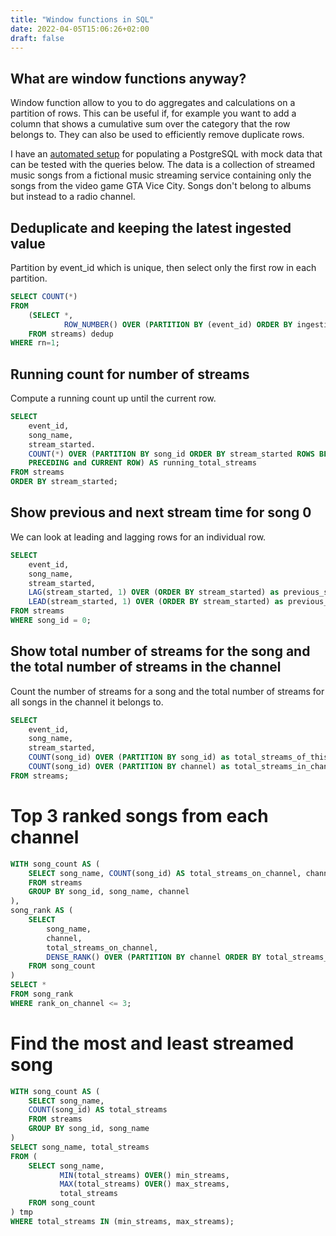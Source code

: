 ```yaml
---
title: "Window functions in SQL"
date: 2022-04-05T15:06:26+02:00
draft: false
---
```


## What are window functions anyway?

Window function allow to you to do aggregates and calculations on a partition of rows. This can be useful if, for example you want to add a column that shows a cumulative sum over the category that the row belongs to. They can also be used to efficiently remove duplicate rows.

I have an [automated setup](https://github.com/krausen/sql-window-functions) for populating a PostgreSQL with mock data that can be tested with the queries below. The data is a collection of streamed music songs from a fictional music streaming service containing only the songs from the video game GTA Vice City. Songs don't belong to albums but instead to a radio channel.

## Deduplicate and keeping the latest ingested value

Partition by event_id which is unique, then select only the first row in each partition.

```sql
SELECT COUNT(*) 
FROM 
    (SELECT *,
            ROW_NUMBER() OVER (PARTITION BY (event_id) ORDER BY ingestion_time DESC) AS rn 
    FROM streams) dedup 
WHERE rn=1;
```

## Running count for number of streams

Compute a running count up until the current row.

```sql
SELECT
    event_id,
    song_name,
    stream_started.
    COUNT(*) OVER (PARTITION BY song_id ORDER BY stream_started ROWS BETWEEN UNBOUNDED
    PRECEDING and CURRENT ROW) AS running_total_streams
FROM streams
ORDER BY stream_started;
```

## Show previous and next stream time for song 0

We can look at leading and lagging rows for an individual row.

```sql
SELECT
    event_id,
    song_name,
    stream_started,
    LAG(stream_started, 1) OVER (ORDER BY stream_started) as previous_stream,
    LEAD(stream_started, 1) OVER (ORDER BY stream_started) as previous_stream
FROM streams
WHERE song_id = 0;
```

## Show total number of streams for the song and the total number of streams in the channel

Count the number of streams for a song and the total number of streams for all songs in the channel it belongs to.

```sql
SELECT
    event_id,
    song_name,
    stream_started,
    COUNT(song_id) OVER (PARTITION BY song_id) as total_streams_of_this_song, 
    COUNT(song_id) OVER (PARTITION BY channel) as total_streams_in_channel
FROM streams;
```

# Top 3 ranked songs from each channel

```sql
WITH song_count AS (
    SELECT song_name, COUNT(song_id) AS total_streams_on_channel, channel
    FROM streams
    GROUP BY song_id, song_name, channel
),
song_rank AS (
    SELECT
        song_name,
        channel,
        total_streams_on_channel,
        DENSE_RANK() OVER (PARTITION BY channel ORDER BY total_streams_on_channel DESC) AS rank_on_channel
    FROM song_count
)
SELECT *
FROM song_rank
WHERE rank_on_channel <= 3;
```

# Find the most and least streamed song

```sql
WITH song_count AS (
    SELECT song_name,
    COUNT(song_id) AS total_streams
    FROM streams
    GROUP BY song_id, song_name
)
SELECT song_name, total_streams
FROM (
    SELECT song_name,
           MIN(total_streams) OVER() min_streams,
           MAX(total_streams) OVER() max_streams,
           total_streams
    FROM song_count
) tmp
WHERE total_streams IN (min_streams, max_streams);
```